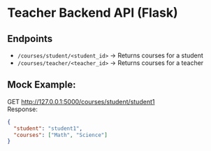 # Teacher Backend API (Flask)

## Endpoints
- `/courses/student/<student_id>` → Returns courses for a student
- `/courses/teacher/<teacher_id>` → Returns courses for a teacher

## Mock Example:
GET http://127.0.0.1:5000/courses/student/student1  
Response:
```json
{
  "student": "student1",
  "courses": ["Math", "Science"]
}

